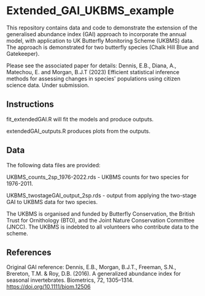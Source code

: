 # Extended_GAI_UKBMS_example
This repository contains data and code to demonstrate the extension of the generalised abundance index (GAI) approach to incorporate the annual model, with application to UK Butterfly Monitoring Scheme (UKBMS) data. The approach is demonstrated for two butterfly species (Chalk Hill Blue and Gatekeeper).

Please see the associated paper for details: Dennis, E.B., Diana, A., Matechou, E. and Morgan, B.J.T (2023) Efficient statistical inference methods for assessing changes in species' populations using citizen science data. Under submission.

## Instructions

fit_extendedGAI.R will fit the models and produce outputs.

extendedGAI_outputs.R produces plots from the outputs.

## Data

The following data files are provided:

UKBMS_counts_2sp_1976-2022.rds - UKBMS counts for two species  for 1976-2011.

UKBMS_twostageGAI_output_2sp.rds - output from applying the two-stage GAI to UKBMS data for two species.

The UKBMS is organised and funded by Butterfly Conservation, the British Trust for Ornithology (BTO), and the Joint Nature Conservation Committee (JNCC). The UKBMS is indebted to all volunteers who contribute data to the scheme.

## References

Original GAI reference: Dennis, E.B., Morgan, B.J.T., Freeman, S.N., Brereton, T.M. & Roy, D.B. (2016). A generalized abundance index for seasonal invertebrates. Biometrics, 72, 1305–1314. https://doi.org/10.1111/biom.12506
